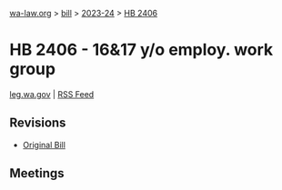 [wa-law.org](/) > [bill](/bill/) > [2023-24](/bill/2023-24/) > [HB 2406](/bill/2023-24/hb/2406/)

# HB 2406 - 16&17 y/o employ. work group
[leg.wa.gov](https://app.leg.wa.gov/billsummary?BillNumber=2406&Year=2023&Initiative=false) | [RSS Feed](./rss.xml)

## Revisions
* [Original Bill](1/)

## Meetings